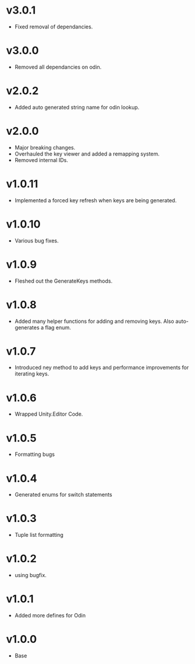 # v3.0.1
* Fixed removal of dependancies.

# v3.0.0
* Removed all dependancies on odin.

# v2.0.2
* Added auto generated string name for odin lookup.

# v2.0.0
* Major breaking changes.
* Overhauled the key viewer and added a remapping system.
* Removed internal IDs.

# v1.0.11
* Implemented a forced key refresh when keys are being generated.

# v1.0.10
* Various bug fixes.

# v1.0.9
* Fleshed out the GenerateKeys<T> methods.

# v1.0.8
* Added many helper functions for adding and removing keys. Also auto-generates a flag enum.

# v1.0.7
* Introduced ney method to add keys and performance improvements for iterating keys.

# v1.0.6
* Wrapped Unity.Editor Code.

# v1.0.5
* Formatting bugs

# v1.0.4
* Generated enums for switch statements

# v1.0.3
* Tuple list formatting

# v1.0.2
* using bugfix.

# v1.0.1
* Added more defines for Odin

# v1.0.0
* Base